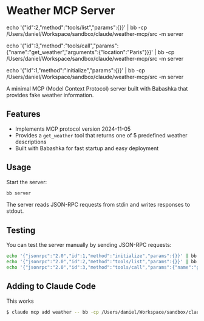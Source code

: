 # Weather MCP Server

echo '{"id":2,"method":"tools/list","params":{}}' | bb -cp /Users/daniel/Workspace/sandbox/claude/weather-mcp/src -m server

echo '{"id":3,"method":"tools/call","params":{"name":"get_weather","arguments":{"location":"Paris"}}}' | bb -cp /Users/daniel/Workspace/sandbox/claude/weather-mcp/src -m server

echo '{"id":1,"method":"initialize","params":{}}' | bb -cp /Users/daniel/Workspace/sandbox/claude/weather-mcp/src -m server



A minimal MCP (Model Context Protocol) server built with Babashka that provides fake weather information.

## Features

- Implements MCP protocol version 2024-11-05
- Provides a `get_weather` tool that returns one of 5 predefined weather descriptions
- Built with Babashka for fast startup and easy deployment

## Usage

Start the server:
```bash
bb server
```

The server reads JSON-RPC requests from stdin and writes responses to stdout.

## Testing

You can test the server manually by sending JSON-RPC requests:

```bash
echo '{"jsonrpc":"2.0","id":1,"method":"initialize","params":{}}' | bb server
echo '{"jsonrpc":"2.0","id":2,"method":"tools/list","params":{}}' | bb server  
echo '{"jsonrpc":"2.0","id":3,"method":"tools/call","params":{"name":"get_weather","arguments":{"location":"San Francisco"}}}' | bb server
```

## Adding to Claude Code

This works

```bash
$ claude mcp add weather -- bb -cp /Users/daniel/Workspace/sandbox/claude/weather-mcp/src -m server
```
